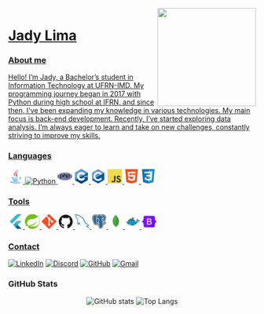 <img align="right" padding="25px" height="200" width="200" border-radios="30" src="https://cdn.pixabay.com/photo/2013/07/13/11/34/owl-158414_1280.png">

<h1>
    <a href="https://github.com/jady-lima">
    <span>Jady Lima</span>
</h1>

<h3>About me</h3>
<p>Hello! I’m Jady, a Bachelor’s student in Information Technology at UFRN-IMD. My programming journey began in 2017 with Python during high school at IFRN, and since then, I've been expanding my knowledge in various technologies. My main focus is back-end development. Recently, I’ve started exploring data analysis. I’m always eager to learn and take on new challenges, constantly striving to improve my skills.</p>

<h3>Languages</h3> 
<div> 
    <img alt="java" height="30" width="30" src="https://raw.githubusercontent.com/devicons/devicon/master/icons/java/java-original.svg"> 
    <img alt="Python" height="30" width="30" src="https://cdn4.iconfinder.com/data/icons/logos-and-brands/512/267_Python_logo-512.png"> 
    <img alt="Php" height="30" width="30" src="https://raw.githubusercontent.com/devicons/devicon/master/icons/php/php-original.svg"> 
    <img alt="cplusplus" height="30" width="30" src="https://raw.githubusercontent.com/devicons/devicon/master/icons/cplusplus/cplusplus-original.svg"> 
    <img alt="c" height="30" width="30" src="https://raw.githubusercontent.com/devicons/devicon/master/icons/c/c-original.svg"> 
    <img alt="Javascript" height="30" width="30" src="https://raw.githubusercontent.com/devicons/devicon/master/icons/javascript/javascript-original.svg"> 
    <img alt="html5" height="30" width="30" src="https://raw.githubusercontent.com/devicons/devicon/master/icons/html5/html5-original.svg"> 
    <img alt="CSS3" height="30" width="30" src="https://raw.githubusercontent.com/devicons/devicon/master/icons/css3/css3-original.svg"> 
</div> 

<h3>Tools</h3> 
<div> 
    <img alt="flutter" height="30" width="30" src="https://raw.githubusercontent.com/devicons/devicon/master/icons/flutter/flutter-original.svg"> 
    <img alt="spring" height="30" width="30" src="https://raw.githubusercontent.com/devicons/devicon/master/icons/spring/spring-original.svg"> 
    <img alt="git" height="30" width="30" src="https://raw.githubusercontent.com/devicons/devicon/master/icons/git/git-original.svg"> 
    <img alt="github" height="30" width="30" src="https://raw.githubusercontent.com/devicons/devicon/master/icons/github/github-original.svg"> 
    <img alt="mysql" height="30" width="30" src="https://raw.githubusercontent.com/devicons/devicon/master/icons/mysql/mysql-original.svg"> 
    <img alt="postgresql" height="30" width="30" src="https://raw.githubusercontent.com/devicons/devicon/master/icons/postgresql/postgresql-original.svg"> 
    <img alt="mongodb" height="30" width="30" src="https://raw.githubusercontent.com/devicons/devicon/master/icons/mongodb/mongodb-original.svg"> 
    <img alt="docker" height="30" width="30" src="https://raw.githubusercontent.com/devicons/devicon/master/icons/docker/docker-original.svg"> 
    <img alt="bootstrap" height="30" width="30" src="https://raw.githubusercontent.com/devicons/devicon/master/icons/bootstrap/bootstrap-original.svg"> 
</div>


<h3>Contact</h3> 

[![LinkedIn](https://img.shields.io/badge/-Linkedin-000?style=for-the-badge&logo=linkedin&logoColor=62b1d4&color:FFF)](https://www.linkedin.com/in/jady-lima/)
[![Discord](https://img.shields.io/badge/-Discord-000?style=for-the-badge&logo=discord&logoColor=62b1d4&color:FFF)](https://discord.com/channels/@jadysilva/)
[![GitHub](https://img.shields.io/badge/-Github-000?style=for-the-badge&logo=github&logoColor=62b1d4&color:FFF)](https://github.com/jady-lima)
[![Gmail](https://img.shields.io/badge/-Email-000?style=for-the-badge&logo=gmail&logoColor=62b1d4&color:FFF)](mailto:jadylsilva@gmail.com)

<h3>GitHub Stats</h3>

<div align="center">

![GitHub stats](https://github-readme-stats-git-masterrstaa-rickstaa.vercel.app/api?username=jady-lima&hide_title=true&show_icons=true&include_all_commits=true&count_private=true&line_height=30&hide=stars&bg_color=000&title_color=62b1d4&text_color=FFF&border_radius=3&border_color=62b1d4c&icon_color=62b1d4&theme=tokyonight)
![Top Langs](https://github-readme-stats-git-masterrstaa-rickstaa.vercel.app/api/top-langs/?username=jady-lima&layout=compact&theme=tokyonight&bg_color=000&border_color=62b1d4c&title_color=62b1d4&text_color=FFF)
</div>
<div align="center">
</div>
